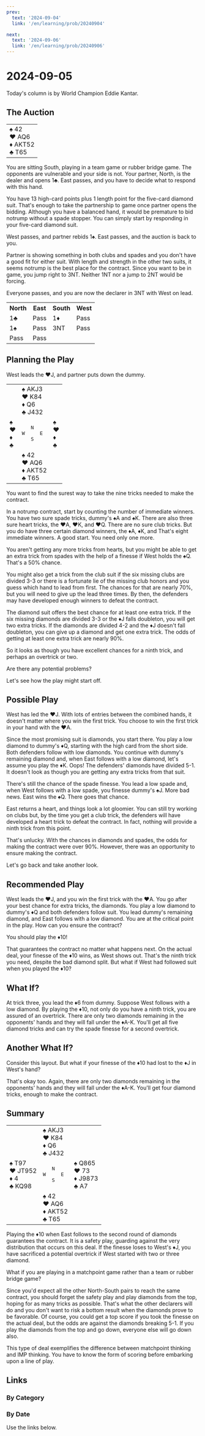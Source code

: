 ```yaml
---
prev:
  text: '2024-09-04'
  link: '/en/learning/prob/20240904'

next:
  text: '2024-09-06'
  link: '/en/learning/prob/20240906'
---
```


# 2024-09-05

Today's column is by World Champion Eddie Kantar.

<Badge type="warning" text="Play"/>

## The Auction

<table class="hand">
	<tr>
		<td>♠ 42<br>♥ AQ6<br>♦ AKT52<br>♣ T65</td>
	</tr>
</table>

You are sitting South, playing in a team game or rubber bridge game. The opponents are vulnerable and your side is not. Your partner, North, is the dealer and opens 1♣. East passes, and you have to decide what to respond with this hand.

You have 13 high-card points plus 1 length point for the five-card diamond suit. That's enough to take the partnership to game once partner opens the bidding. Although you have a balanced hand, it would be premature to bid notrump without a spade stopper. You can simply start by responding in your five-card diamond suit.

West passes, and partner rebids 1♠. East passes, and the auction is back to you.

Partner is showing something in both clubs and spades and you don't have a good fit for either suit. With length and strength in the other two suits, it seems notrump is the best place for the contract. Since you want to be in game, you jump right to 3NT. Neither 1NT nor a jump to 2NT would be forcing.

Everyone passes, and you are now the declarer in 3NT with West on lead.

<table class="auction">
	<tr>
		<th>North</th>
		<th>East</th>
		<th>South</th>
		<th>West</th>
	</tr>
	<tr>
		<td>1♣</td>
		<td>Pass</td>
		<td>1♦</td>
		<td>Pass</td>
	</tr>
	<tr>
		<td>1♠</td>
		<td>Pass</td>
		<td>3NT</td>
		<td>Pass</td>
	</tr>
	<tr>
		<td>Pass</td>
		<td>Pass</td>
		<td></td>
		<td></td>
	</tr>
</table>

## Planning the Play

West leads the ♥J, and partner puts down the dummy. 

<table class="deal">
	<tr>
		<td></td>
		<td>♠ AKJ3<br>♥ K84<br>♦ Q6<br>♣ J432</td>
		<td></td>
	</tr>
	<tr>
		<td>♠ <br>♥ <br>♦ <br>♣ </td>
		<td><pre>   N<br>W     E<br>   S</pre></td>
		<td>♠ <br>♥ <br>♦ <br>♣ </td>
	</tr>
	<tr>
		<td></td>
		<td>♠ 42<br>♥ AQ6<br>♦ AKT52<br>♣ T65</td>
		<td></td>
	</tr>
</table>

You want to find the surest way to take the nine tricks needed to make the contract.

In a notrump contract, start by counting the number of immediate winners. You have two sure spade tricks, dummy's ♠A and ♠K. There are also three sure heart tricks, the ♥A, ♥K, and ♥Q. There are no sure club tricks. But you do have three certain diamond winners, the ♦A, ♦K, and That's eight immediate winners. A good start. You need only one more.

You aren't getting any more tricks from hearts, but you might be able to get an extra trick from spades with the help of a finesse if West holds the ♠Q. That's a 50% chance.

You might also get a trick from the club suit if the six missing clubs are divided 3-3 or there is a fortunate lie of the missing club honors and you guess which hand to lead from first. The chances for that are nearly 70%, but you will need to give up the lead three times. By then, the defenders may have developed enough winners to defeat the contract.

The diamond suit offers the best chance for at least one extra trick. If the six missing diamonds are divided 3-3 or the ♦J falls doubleton, you will get two extra tricks. If the diamonds are divided 4-2 and the ♦J doesn't fall doubleton, you can give up a diamond and get one extra trick. The odds of getting at least one extra trick are nearly 90%.

So it looks as though you have excellent chances for a ninth trick, and perhaps an overtrick or two.

Are there any potential problems?

Let's see how the play might start off.

## Possible Play

West has led the ♥J. With lots of entries between the combined hands, it doesn't matter where you win the first trick. You choose to win the first trick in your hand with the ♥A.

Since the most promising suit is diamonds, you start there. You play a low diamond to dummy's ♦Q, starting with the high card from the short side. Both defenders follow with low diamonds. You continue with dummy's remaining diamond and, when East follows with a low diamond, let's assume you play the ♦K. Oops! The defenders' diamonds have divided 5-1. It doesn't look as though you are getting any extra tricks from that suit.

There's still the chance of the spade finesse. You lead a low spade and, when West follows with a low spade, you finesse dummy's ♠J. More bad news. East wins the ♠Q. There goes that chance.

East returns a heart, and things look a lot gloomier. You can still try working on clubs but, by the time you get a club trick, the defenders will have developed a heart trick to defeat the contract. In fact, nothing will provide a ninth trick from this point.

That's unlucky. With the chances in diamonds and spades, the odds for making the contract were over 90%. However, there was an opportunity to ensure making the contract.

Let's go back and take another look.

## Recommended Play

West leads the ♥J, and you win the first trick with the ♥A. You go after your best chance for extra tricks, the diamonds. You play a low diamond to dummy's ♦Q and both defenders follow suit. You lead dummy's remaining diamond, and East follows with a low diamond. You are at the critical point in the play. How can you ensure the contract? 

You should play the ♦10!

That guarantees the contract no matter what happens next. On the actual deal, your finesse of the ♦10 wins, as West shows out. That's the ninth trick you need, despite the bad diamond split. But what if West had followed suit when you played the ♦10?

## What If?

At trick three, you lead the ♦6 from dummy. Suppose West follows with a low diamond. By playing the ♦10, not only do you have a ninth trick, you are assured of an overtrick. There are only two diamonds remaining in the opponents' hands and they will fall under the ♦A-K. You'll get all five diamond tricks and can try the spade finesse for a second overtrick.

## Another What If?

Consider this layout. But what if your finesse of the ♦10 had lost to the ♦J in West's hand?

That's okay too. Again, there are only two diamonds remaining in the opponents' hands and they will fall under the ♦A-K. You'll get four diamond tricks, enough to make the contract.

## Summary

<table class="deal">
	<tr>
		<td></td>
		<td>♠ AKJ3<br>♥ K84<br>♦ Q6<br>♣ J432</td>
		<td></td>
	</tr>
	<tr>
		<td>♠ T97<br>♥ JT952<br>♦ 4<br>♣ KQ98</td>
		<td><pre>   N<br>W     E<br>   S</pre></td>
		<td>♠ Q865<br>♥ 73<br>♦ J9873<br>♣ A7</td>
	</tr>
	<tr>
		<td></td>
		<td>♠ 42<br>♥ AQ6<br>♦ AKT52<br>♣ T65</td>
		<td></td>
	</tr>
</table>

Playing the ♦10 when East follows to the second round of diamonds guarantees the contract. It is a safety play, guarding against the very distribution that occurs on this deal. If the finesse loses to West's ♦J, you have sacrificed a potential overtrick if West started with two or three diamond.

What if you are playing in a matchpoint game rather than a team or rubber bridge game?

Since you'd expect all the other North-South pairs to reach the same contract, you should forget the safety play and play diamonds from the top, hoping for as many tricks as possible. That's what the other declarers will do and you don't want to risk a bottom result when the diamonds prove to be favorable. Of course, you could get a top score if you took the finesse on the actual deal, but the odds are against the diamonds breaking 5-1. If you play the diamonds from the top and go down, everyone else will go down also.

This type of deal exemplifies the difference between matchpoint thinking and IMP thinking. You have to know the form of scoring before embarking upon a line of play.

## Links

[<Badge type="tip" text="Go to Practice"/>](/en/practice/prob/20240905)

### By Category

[<Badge type="tip" text="<--"/>](/en/learning/prob/20240902)
[<Badge type="tip" text="Calendar"/>](/en/learning/calendar/202409)
[<Badge type="tip" text="-->"/>](/en/learning/prob/20240906)

### By Date

Use the links below.
